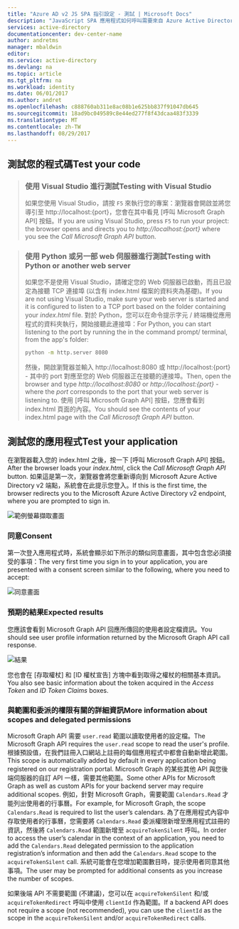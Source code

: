 ```yaml
---
title: "Azure AD v2 JS SPA 指引設定 - 測試 | Microsoft Docs"
description: "JavaScript SPA 應用程式如何呼叫需要來自 Azure Active Directory v2 端點之存取權杖的 API"
services: active-directory
documentationcenter: dev-center-name
author: andretms
manager: mbaldwin
editor: 
ms.service: active-directory
ms.devlang: na
ms.topic: article
ms.tgt_pltfrm: na
ms.workload: identity
ms.date: 06/01/2017
ms.author: andret
ms.openlocfilehash: c888760ab311e8ac08b1e625bb837f91047db645
ms.sourcegitcommit: 18ad9bc049589c8e44ed277f8f43dcaa483f3339
ms.translationtype: MT
ms.contentlocale: zh-TW
ms.lasthandoff: 08/29/2017
---
```

## <a name="test-your-code"></a><span data-ttu-id="5aac4-103">測試您的程式碼</span><span class="sxs-lookup"><span data-stu-id="5aac4-103">Test your code</span></span>

> ### <a name="testing-with-visual-studio"></a><span data-ttu-id="5aac4-104">使用 Visual Studio 進行測試</span><span class="sxs-lookup"><span data-stu-id="5aac4-104">Testing with Visual Studio</span></span>
> <span data-ttu-id="5aac4-105">如果您使用 Visual Studio，請按 `F5` 來執行您的專案：瀏覽器會開啟並將您導引至 http://localhost:{port}，您會在其中看見 [呼叫 Microsoft Graph API] 按鈕。</span><span class="sxs-lookup"><span data-stu-id="5aac4-105">If you are using Visual Studio, press `F5` to run your project: the browser opens and directs you to *http://localhost:{port}* where you see the *Call Microsoft Graph API* button.</span></span>

<p/><!-- -->

> ### <a name="testing-with-python-or-another-web-server"></a><span data-ttu-id="5aac4-106">使用 Python 或另一部 web 伺服器進行測試</span><span class="sxs-lookup"><span data-stu-id="5aac4-106">Testing with Python or another web server</span></span>
> <span data-ttu-id="5aac4-107">如果您不是使用 Visual Studio，請確定您的 Web 伺服器已啟動，而且已設定為接聽 TCP 連接埠 (以含有 index.html 檔案的資料夾為基礎)。</span><span class="sxs-lookup"><span data-stu-id="5aac4-107">If you are not using Visual Studio, make sure your web server is started and it is configured to listen to a TCP port based on the folder containing your *index.html* file.</span></span> <span data-ttu-id="5aac4-108">對於 Python，您可以在命令提示字元 / 終端機從應用程式的資料夾執行，開始接聽此連接埠：</span><span class="sxs-lookup"><span data-stu-id="5aac4-108">For Python, you can start listening to the port by running the in the command prompt/ terminal, from the app's folder:</span></span>
> 
> ```bash
> python -m http.server 8080
> ```
>  <span data-ttu-id="5aac4-109">然後，開啟瀏覽器並輸入 http://localhost:8080 或 http://localhost:{port} - 其中的 port 對應至您的 Web 伺服器正在接聽的連接埠。</span><span class="sxs-lookup"><span data-stu-id="5aac4-109">Then, open the browser and type *http://localhost:8080* or *http://localhost:{port}* - where the *port* corresponds to the port that your web server is listening to.</span></span> <span data-ttu-id="5aac4-110">使用 [呼叫 Microsoft Graph API] 按鈕，您應會看到 index.html 頁面的內容。</span><span class="sxs-lookup"><span data-stu-id="5aac4-110">You should see the contents of your index.html page with the *Call Microsoft Graph API* button.</span></span>

## <a name="test-your-application"></a><span data-ttu-id="5aac4-111">測試您的應用程式</span><span class="sxs-lookup"><span data-stu-id="5aac4-111">Test your application</span></span>

<span data-ttu-id="5aac4-112">在瀏覽器載入您的 index.html 之後，按一下 [呼叫 Microsoft Graph API] 按鈕。</span><span class="sxs-lookup"><span data-stu-id="5aac4-112">After the browser loads your *index.html*, click the *Call Microsoft Graph API* button.</span></span> <span data-ttu-id="5aac4-113">如果這是第一次，瀏覽器會將您重新導向到 Microsoft Azure Active Directory v2 端點，系統會在此提示您登入。</span><span class="sxs-lookup"><span data-stu-id="5aac4-113">If this is the first time, the browser redirects you to the Microsoft Azure Active Directory v2 endpoint, where you are  prompted to sign in.</span></span>
 
![範例螢幕擷取畫面](media/active-directory-singlepageapp-javascriptspa-test/javascriptspascreenshot1.png)


### <a name="consent"></a><span data-ttu-id="5aac4-115">同意</span><span class="sxs-lookup"><span data-stu-id="5aac4-115">Consent</span></span>
<span data-ttu-id="5aac4-116">第一次登入應用程式時，系統會顯示如下所示的類似同意畫面，其中包含您必須接受的事項：</span><span class="sxs-lookup"><span data-stu-id="5aac4-116">The very first time you sign in to your application, you are presented with a consent screen similar to the following, where you need to accept:</span></span>

 ![同意畫面](media/active-directory-singlepageapp-javascriptspa-test/javascriptspaconsent.png)


### <a name="expected-results"></a><span data-ttu-id="5aac4-118">預期的結果</span><span class="sxs-lookup"><span data-stu-id="5aac4-118">Expected results</span></span>
<span data-ttu-id="5aac4-119">您應該會看到 Microsoft Graph API 回應所傳回的使用者設定檔資訊。</span><span class="sxs-lookup"><span data-stu-id="5aac4-119">You should see user profile information returned by the Microsoft Graph API call response.</span></span>
 
 ![結果](media/active-directory-singlepageapp-javascriptspa-test/javascriptsparesults.png)

<span data-ttu-id="5aac4-121">您也會在 [存取權杖] 和 [ID 權杖宣告] 方塊中看到取得之權杖的相關基本資訊。</span><span class="sxs-lookup"><span data-stu-id="5aac4-121">You also see basic information about the token acquired in the *Access Token* and *ID Token Claims* boxes.</span></span>

<!--start-collapse-->
### <a name="more-information-about-scopes-and-delegated-permissions"></a><span data-ttu-id="5aac4-122">與範圍和委派的權限有關的詳細資訊</span><span class="sxs-lookup"><span data-stu-id="5aac4-122">More information about scopes and delegated permissions</span></span>

<span data-ttu-id="5aac4-123">Microsoft Graph API 需要 `user.read` 範圍以讀取使用者的設定檔。</span><span class="sxs-lookup"><span data-stu-id="5aac4-123">The Microsoft Graph API requires the `user.read` scope to read the user's profile.</span></span> <span data-ttu-id="5aac4-124">根據預設值，在我們註冊入口網站上註冊的每個應用程式中都會自動新增此範圍。</span><span class="sxs-lookup"><span data-stu-id="5aac4-124">This scope is automatically added by default in every application being registered on our registration portal.</span></span> <span data-ttu-id="5aac4-125">Microsoft Graph 的某些其他 API 與您後端伺服器的自訂 API 一樣，需要其他範圍。</span><span class="sxs-lookup"><span data-stu-id="5aac4-125">Some other APIs for Microsoft Graph as well as custom APIs for your backend server may require additional scopes.</span></span> <span data-ttu-id="5aac4-126">例如，針對 Microsoft Graph，需要範圍 `Calendars.Read` 才能列出使用者的行事曆。</span><span class="sxs-lookup"><span data-stu-id="5aac4-126">For example, for Microsoft Graph, the scope `Calendars.Read` is required to list the user’s calendars.</span></span> <span data-ttu-id="5aac4-127">為了在應用程式內容中存取使用者的行事曆，您需要將 `Calendars.Read` 委派權限新增至應用程式註冊的資訊，然後將 `Calendars.Read` 範圍新增至 `acquireTokenSilent` 呼叫。</span><span class="sxs-lookup"><span data-stu-id="5aac4-127">In order to access the user’s calendar in the context of an application, you need to add the `Calendars.Read` delegated permission to the application registration’s information and then add the `Calendars.Read` scope to the `acquireTokenSilent` call.</span></span> <span data-ttu-id="5aac4-128">系統可能會在您增加範圍數目時，提示使用者同意其他事項。</span><span class="sxs-lookup"><span data-stu-id="5aac4-128">The user may be prompted for additional consents as you increase the number of scopes.</span></span>

<span data-ttu-id="5aac4-129">如果後端 API 不需要範圍 (不建議)，您可以在 `acquireTokenSilent` 和/或 `acquireTokenRedirect` 呼叫中使用 `clientId` 作為範圍。</span><span class="sxs-lookup"><span data-stu-id="5aac4-129">If a backend API does not require a scope (not recommended), you can use the `clientId` as the scope in the `acquireTokenSilent` and/or `acquireTokenRedirect` calls.</span></span>

<!--end-collapse-->
